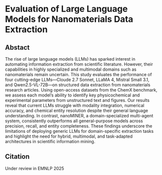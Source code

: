 # Evaluation of Large Language Models for Nanomaterials Data Extraction

## Abstact
The rise of large language models (LLMs) has sparked interest in automating information extraction from scientific literature. However, their capabilities in highly specialized and multimodal domains such as nanomaterials remain uncertain. This study evaluates the performance of four cutting-edge LLMs—Cloude 2.7 Sonnet, LLaMA 4, Mistral Small 3.1, and Qwen2.5-VL-72B—on structured data extraction from nanomaterials research articles. Using open-access datasets from the ChemX benchmark, we assess each model’s ability to identify key physicochemical and experimental parameters from unstructured text and figures. Our results reveal that current LLMs struggle with modality integration, numerical accuracy, and chemical entity resolution despite their general language understanding. In contrast, nanoMINER, a domain-specialized multi-agent system, consistently outperforms all general-purpose models across precision, recall, and entity completeness. These findings underscore the limitations of deploying generic LLMs for domain-specific extraction tasks and highlight the need for hybrid, multimodal, and task-adapted architectures in scientific information mining.


## Citation

Under review in EMNLP 2025
